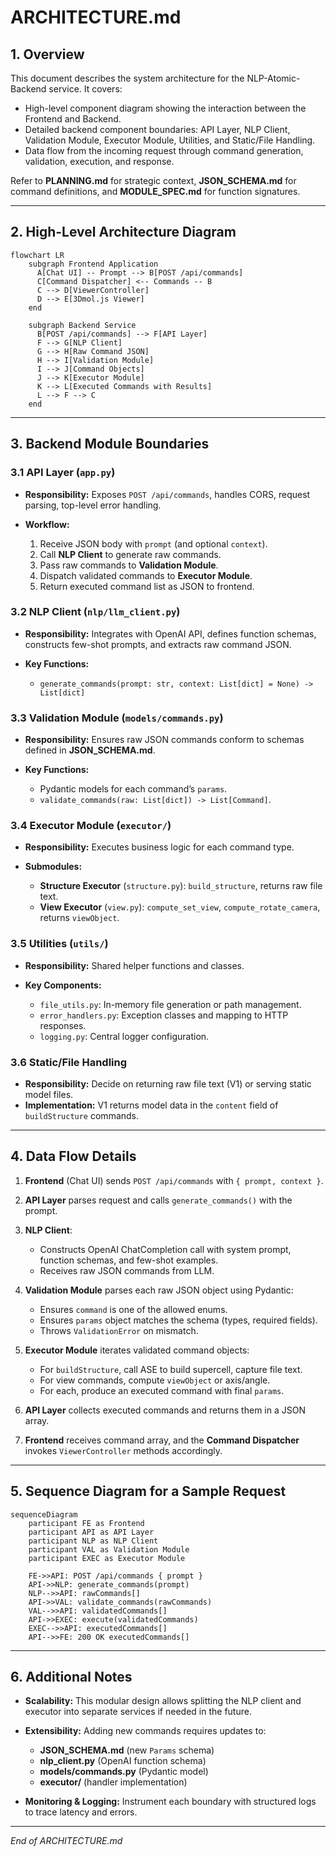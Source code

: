 # ARCHITECTURE.md

## 1. Overview

This document describes the system architecture for the NLP-Atomic-Backend service. It covers:

* High-level component diagram showing the interaction between the Frontend and Backend.
* Detailed backend component boundaries: API Layer, NLP Client, Validation Module, Executor Module, Utilities, and Static/File Handling.
* Data flow from the incoming request through command generation, validation, execution, and response.

Refer to **PLANNING.md** for strategic context, **JSON\_SCHEMA.md** for command definitions, and **MODULE\_SPEC.md** for function signatures.

---

## 2. High-Level Architecture Diagram

```mermaid
flowchart LR
    subgraph Frontend Application
      A[Chat UI] -- Prompt --> B[POST /api/commands]
      C[Command Dispatcher] <-- Commands -- B
      C --> D[ViewerController]
      D --> E[3Dmol.js Viewer]
    end

    subgraph Backend Service
      B[POST /api/commands] --> F[API Layer]
      F --> G[NLP Client]
      G --> H[Raw Command JSON]
      H --> I[Validation Module]
      I --> J[Command Objects]
      J --> K[Executor Module]
      K --> L[Executed Commands with Results]
      L --> F --> C
    end
```

---

## 3. Backend Module Boundaries

### 3.1 API Layer (`app.py`)

* **Responsibility:** Exposes `POST /api/commands`, handles CORS, request parsing, top-level error handling.
* **Workflow:**

  1. Receive JSON body with `prompt` (and optional `context`).
  2. Call **NLP Client** to generate raw commands.
  3. Pass raw commands to **Validation Module**.
  4. Dispatch validated commands to **Executor Module**.
  5. Return executed command list as JSON to frontend.

### 3.2 NLP Client (`nlp/llm_client.py`)

* **Responsibility:** Integrates with OpenAI API, defines function schemas, constructs few-shot prompts, and extracts raw command JSON.
* **Key Functions:**

  * `generate_commands(prompt: str, context: List[dict] = None) -> List[dict]`

### 3.3 Validation Module (`models/commands.py`)

* **Responsibility:** Ensures raw JSON commands conform to schemas defined in **JSON\_SCHEMA.md**.
* **Key Functions:**

  * Pydantic models for each command’s `params`.
  * `validate_commands(raw: List[dict]) -> List[Command]`.

### 3.4 Executor Module (`executor/`)

* **Responsibility:** Executes business logic for each command type.
* **Submodules:**

  * **Structure Executor** (`structure.py`): `build_structure`, returns raw file text.
  * **View Executor** (`view.py`): `compute_set_view`, `compute_rotate_camera`, returns `viewObject`.

### 3.5 Utilities (`utils/`)

* **Responsibility:** Shared helper functions and classes.
* **Key Components:**

  * `file_utils.py`: In-memory file generation or path management.
  * `error_handlers.py`: Exception classes and mapping to HTTP responses.
  * `logging.py`: Central logger configuration.

### 3.6 Static/File Handling

* **Responsibility:** Decide on returning raw file text (V1) or serving static model files.
* **Implementation:** V1 returns model data in the `content` field of `buildStructure` commands.

---

## 4. Data Flow Details

1. **Frontend** (Chat UI) sends `POST /api/commands` with `{ prompt, context }`.
2. **API Layer** parses request and calls `generate_commands()` with the prompt.
3. **NLP Client**:

   * Constructs OpenAI ChatCompletion call with system prompt, function schemas, and few-shot examples.
   * Receives raw JSON commands from LLM.
4. **Validation Module** parses each raw JSON object using Pydantic:

   * Ensures `command` is one of the allowed enums.
   * Ensures `params` object matches the schema (types, required fields).
   * Throws `ValidationError` on mismatch.
5. **Executor Module** iterates validated command objects:

   * For `buildStructure`, call ASE to build supercell, capture file text.
   * For view commands, compute `viewObject` or axis/angle.
   * For each, produce an executed command with final `params`.
6. **API Layer** collects executed commands and returns them in a JSON array.
7. **Frontend** receives command array, and the **Command Dispatcher** invokes `ViewerController` methods accordingly.

---

## 5. Sequence Diagram for a Sample Request

```mermaid
sequenceDiagram
    participant FE as Frontend
    participant API as API Layer
    participant NLP as NLP Client
    participant VAL as Validation Module
    participant EXEC as Executor Module

    FE->>API: POST /api/commands { prompt }
    API->>NLP: generate_commands(prompt)
    NLP-->>API: rawCommands[]
    API->>VAL: validate_commands(rawCommands)
    VAL-->>API: validatedCommands[]
    API->>EXEC: execute(validatedCommands)
    EXEC-->>API: executedCommands[]
    API-->>FE: 200 OK executedCommands[]
```

---

## 6. Additional Notes

* **Scalability:** This modular design allows splitting the NLP client and executor into separate services if needed in the future.

* **Extensibility:** Adding new commands requires updates to:

  * **JSON\_SCHEMA.md** (new `Params` schema)
  * **nlp\_client.py** (OpenAI function schema)
  * **models/commands.py** (Pydantic model)
  * **executor/** (handler implementation)

* **Monitoring & Logging:** Instrument each boundary with structured logs to trace latency and errors.

---

*End of ARCHITECTURE.md*
